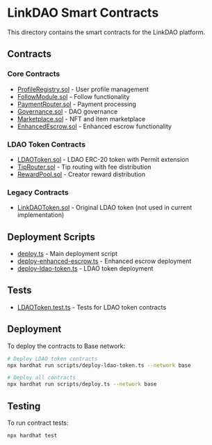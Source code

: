 # LinkDAO Smart Contracts

This directory contains the smart contracts for the LinkDAO platform.

## Contracts

### Core Contracts
- [ProfileRegistry.sol](file:///Users/bfguo/Dropbox/Mac/Documents/LinkDAO/app/contracts/contracts/ProfileRegistry.sol) - User profile management
- [FollowModule.sol](file:///Users/bfguo/Dropbox/Mac/Documents/LinkDAO/app/contracts/contracts/FollowModule.sol) - Follow functionality
- [PaymentRouter.sol](file:///Users/bfguo/Dropbox/Mac/Documents/LinkDAO/app/contracts/contracts/PaymentRouter.sol) - Payment processing
- [Governance.sol](file:///Users/bfguo/Dropbox/Mac/Documents/LinkDAO/app/contracts/contracts/Governance.sol) - DAO governance
- [Marketplace.sol](file:///Users/bfguo/Dropbox/Mac/Documents/LinkDAO/app/contracts/contracts/Marketplace.sol) - NFT and item marketplace
- [EnhancedEscrow.sol](file:///Users/bfguo/Dropbox/Mac/Documents/LinkDAO/app/contracts/contracts/EnhancedEscrow.sol) - Enhanced escrow functionality

### LDAO Token Contracts
- [LDAOToken.sol](file:///Users/bfguo/Dropbox/Mac/Documents/LinkDAO/app/contracts/contracts/LDAOToken.sol) - LDAO ERC-20 token with Permit extension
- [TipRouter.sol](file:///Users/bfguo/Dropbox/Mac/Documents/LinkDAO/app/contracts/contracts/TipRouter.sol) - Tip routing with fee distribution
- [RewardPool.sol](file:///Users/bfguo/Dropbox/Mac/Documents/LinkDAO/app/contracts/contracts/RewardPool.sol) - Creator reward distribution

### Legacy Contracts
- [LinkDAOToken.sol](file:///Users/bfguo/Dropbox/Mac/Documents/LinkDAO/app/contracts/contracts/LinkDAOToken.sol) - Original LDAO token (not used in current implementation)

## Deployment Scripts
- [deploy.ts](file:///Users/bfguo/Dropbox/Mac/Documents/LinkDAO/app/contracts/scripts/deploy.ts) - Main deployment script
- [deploy-enhanced-escrow.ts](file:///Users/bfguo/Dropbox/Mac/Documents/LinkDAO/app/contracts/scripts/deploy-enhanced-escrow.ts) - Enhanced escrow deployment
- [deploy-ldao-token.ts](file:///Users/bfguo/Dropbox/Mac/Documents/LinkDAO/app/contracts/scripts/deploy-ldao-token.ts) - LDAO token deployment

## Tests
- [LDAOToken.test.ts](file:///Users/bfguo/Dropbox/Mac/Documents/LinkDAO/app/contracts/test/LDAOToken.test.ts) - Tests for LDAO token contracts

## Deployment

To deploy the contracts to Base network:

```bash
# Deploy LDAO token contracts
npx hardhat run scripts/deploy-ldao-token.ts --network base

# Deploy all contracts
npx hardhat run scripts/deploy.ts --network base
```

## Testing

To run contract tests:

```bash
npx hardhat test
```
